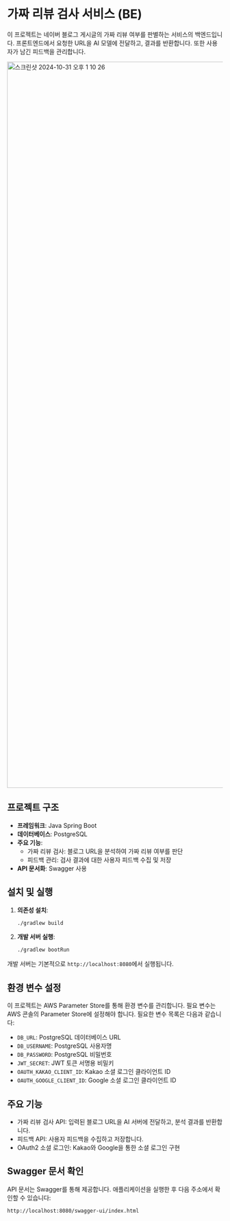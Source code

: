 # 가짜 리뷰 검사 서비스 (BE)
이 프로젝트는 네이버 블로그 게시글의 가짜 리뷰 여부를 판별하는 서비스의 백엔드입니다. 프론트엔드에서 요청한 URL을 AI 모델에 전달하고, 결과를 반환합니다. 또한 사용자가 남긴 피드백을 관리합니다.

<img width="1691" alt="스크린샷 2024-10-31 오후 1 10 26" src="https://github.com/user-attachments/assets/0fc9e22a-b799-44b9-b92f-7366ba46fd90">




## 프로젝트 구조

- **프레임워크**: Java Spring Boot
- **데이터베이스**: PostgreSQL
- **주요 기능**:
  - 가짜 리뷰 검사: 블로그 URL을 분석하여 가짜 리뷰 여부를 판단
  - 피드백 관리: 검사 결과에 대한 사용자 피드백 수집 및 저장
- **API 문서화**: Swagger 사용

## 설치 및 실행

1. **의존성 설치**:
   ```bash
   ./gradlew build
   ```
2. **개발 서버 실행**:
   ```bash
   ./gradlew bootRun
   ```
개발 서버는 기본적으로 `http://localhost:8080`에서 실행됩니다.

## 환경 변수 설정
이 프로젝트는 AWS Parameter Store를 통해 환경 변수를 관리합니다. 필요 변수는 AWS 콘솔의 Parameter Store에 설정해야 합니다. 필요한 변수 목록은 다음과 같습니다:

- `DB_URL`: PostgreSQL 데이터베이스 URL
- `DB_USERNAME`: PostgreSQL 사용자명
- `DB_PASSWORD`: PostgreSQL 비밀번호
- `JWT_SECRET`: JWT 토큰 서명용 비밀키
- `OAUTH_KAKAO_CLIENT_ID`: Kakao 소셜 로그인 클라이언트 ID
- `OAUTH_GOOGLE_CLIENT_ID`: Google 소셜 로그인 클라이언트 ID

## 주요 기능
- 가짜 리뷰 검사 API: 입력된 블로그 URL을 AI 서버에 전달하고, 분석 결과를 반환합니다.
- 피드백 API: 사용자 피드백을 수집하고 저장합니다.
- OAuth2 소셜 로그인: Kakao와 Google을 통한 소셜 로그인 구현

## Swagger 문서 확인
API 문서는 Swagger를 통해 제공합니다. 애플리케이션을 실행한 후 다음 주소에서 확인할 수 있습니다:
```bash
http://localhost:8080/swagger-ui/index.html
```
